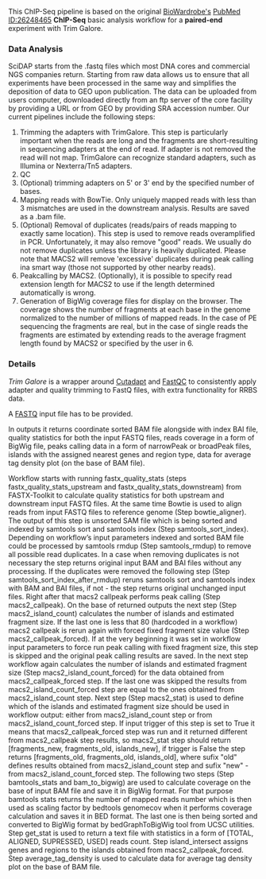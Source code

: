 This ChIP-Seq pipeline is based on the  original [BioWardrobe's](https://biowardrobe.com) [PubMed ID:26248465](https://www.ncbi.nlm.nih.gov/pubmed/26248465)
**ChIP-Seq** basic analysis workflow for a **paired-end** experiment with Trim Galore.
### Data Analysis
SciDAP starts from the .fastq files which most DNA cores and commercial NGS companies return. Starting from raw data allows us to ensure that all experiments have been processed in the same way and simplifies the deposition of data to GEO upon publication. The data can be uploaded from users computer, downloaded directly from an ftp server of the core facility by providing a URL or from GEO by providing SRA accession number.
Our current pipelines include the following steps:
1. Trimming the adapters with TrimGalore. This step is particularly important when the reads are long and the fragments are short-resulting in sequencing adapters at the end of read. If adapter is not removed the read will not map. TrimGalore can recognize standard adapters, such as Illumina or Nexterra/Tn5 adapters.
2. QC
3. (Optional) trimming adapters on 5' or 3' end by the specified number of bases.
4. Mapping reads with BowTie. Only uniquely mapped reads with less than 3 mismatches are used in the downstream analysis. Results are saved as a .bam file.
5.  (Optional) Removal of duplicates (reads/pairs of reads mapping to exactly same location). This step is used to remove reads overamplified in PCR. Unfortunately, it may also remove "good" reads. We usually do not remove duplicates unless the library is heavily duplicated. Please note that MACS2 will remove 'excessive' duplicates during peak calling ina smart way (those not supported by other nearby reads).
6.  Peakcalling by MACS2. (Optionally), it is possible to specify read extension length for MACS2 to use if the length determined automatically is wrong. 
7.  Generation of BigWig coverage files for display on the browser. The coverage shows the number of fragments at each base in the genome normalized to the number of millions of mapped reads. In the case of PE sequencing the fragments are real, but in the case of single reads the fragments are estimated by extending reads to the average fragment length found by MACS2 or specified by the user in 6.

### Details
_Trim Galore_ is a wrapper around [Cutadapt](https://github.com/marcelm/cutadapt)
and [FastQC](http://www.bioinformatics.babraham.ac.uk/projects/fastqc/) to consistently
apply adapter and quality trimming to FastQ files, with extra functionality for RRBS data.

A [FASTQ](http://maq.sourceforge.net/fastq.shtml) input file has to be provided.


In outputs it returns coordinate sorted BAM file alongside with index BAI file,
quality statistics for both the input FASTQ files, reads coverage in a form of BigWig file,
peaks calling data in a form of narrowPeak or broadPeak files, islands with the assigned nearest
genes and region type, data for average tag density plot (on the base of BAM file).

Workflow starts with running fastx_quality_stats (steps fastx_quality_stats_upstream and
fastx_quality_stats_downstream) from FASTX-Toolkit to calculate quality statistics for both upstream
and downstream input FASTQ files. At the same time Bowtie is used to align reads from input FASTQ
files to reference genome (Step bowtie_aligner). The output of this step is unsorted SAM file which
is being sorted and indexed by samtools sort and samtools index (Step samtools_sort_index).
Depending on workflow’s input parameters indexed and sorted BAM file
could be processed by samtools rmdup (Step samtools_rmdup) to remove all possible read duplicates.
In a case when removing duplicates is not necessary the step returns original input BAM and BAI
files without any processing. If the duplicates were removed the following step
(Step samtools_sort_index_after_rmdup) reruns samtools sort and samtools index with BAM and BAI files,
if not - the step returns original unchanged input files. Right after that macs2 callpeak performs
peak calling (Step macs2_callpeak). On the base of returned outputs the next step
(Step macs2_island_count) calculates the number of islands and estimated fragment size. If the last
one is less that 80 (hardcoded in a workflow) macs2 callpeak is rerun again with forced fixed
fragment size value (Step macs2_callpeak_forced). If at the very beginning it was set in workflow
input parameters to force run peak calling with fixed fragment size, this step is skipped and the
original peak calling results are saved. In the next step workflow again calculates the number
of islands and estimated fragment size (Step macs2_island_count_forced) for the data obtained from
macs2_callpeak_forced step. If the last one was skipped the results from macs2_island_count_forced step
are equal to the ones obtained from macs2_island_count step.
Next step (Step macs2_stat) is used to define which of the islands and estimated fragment size should be used
in workflow output: either from macs2_island_count step or from macs2_island_count_forced step. If input
trigger of this step is set to True it means that macs2_callpeak_forced step was run and it returned different
from macs2_callpeak step results, so macs2_stat step should return [fragments_new, fragments_old, islands_new],
if trigger is False the step returns [fragments_old, fragments_old, islands_old], where sufix "old" defines
results obtained from macs2_island_count step and sufix "new" - from macs2_island_count_forced step.
The following two steps (Step bamtools_stats and bam_to_bigwig) are used to calculate coverage on the base
of input BAM file and save it in BigWig format. For that purpose bamtools stats returns the number of
mapped reads number which is then used as scaling factor by bedtools genomecov when it performs coverage
calculation and saves it in BED format. The last one is then being sorted and converted to BigWig format by
bedGraphToBigWig tool from UCSC utilities. Step get_stat is used to return a text file with statistics
in a form of [TOTAL, ALIGNED, SUPRESSED, USED] reads count. Step island_intersect assigns genes and regions
to the islands obtained from macs2_callpeak_forced. Step average_tag_density is used to calculate data for
average tag density plot on the base of BAM file.
